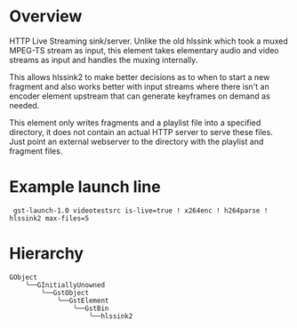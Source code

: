 # Overview

HTTP Live Streaming sink/server. Unlike the old hlssink which took a muxed MPEG-TS stream as input, this element takes elementary audio and video streams as input and handles the muxing internally. 

This allows hlssink2 to make better decisions as to when to start a new fragment and also works better with input streams where there isn't an encoder element upstream that can generate keyframes on demand as needed.

This element only writes fragments and a playlist file into a specified directory, it does not contain an actual HTTP server to serve these files. Just point an external webserver to the directory with the playlist and fragment files.

# Example launch line
```
 gst-launch-1.0 videotestsrc is-live=true ! x264enc ! h264parse ! hlssink2 max-files=5
```

# Hierarchy
```
GObject
    ╰──GInitiallyUnowned
        ╰──GstObject
            ╰──GstElement
                ╰──GstBin
                    ╰──hlssink2
```